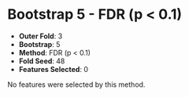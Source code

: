 # Bootstrap 5 - FDR (p < 0.1)

- **Outer Fold**: 3
- **Bootstrap**: 5
- **Method**: FDR (p < 0.1)
- **Fold Seed**: 48
- **Features Selected**: 0

No features were selected by this method.
